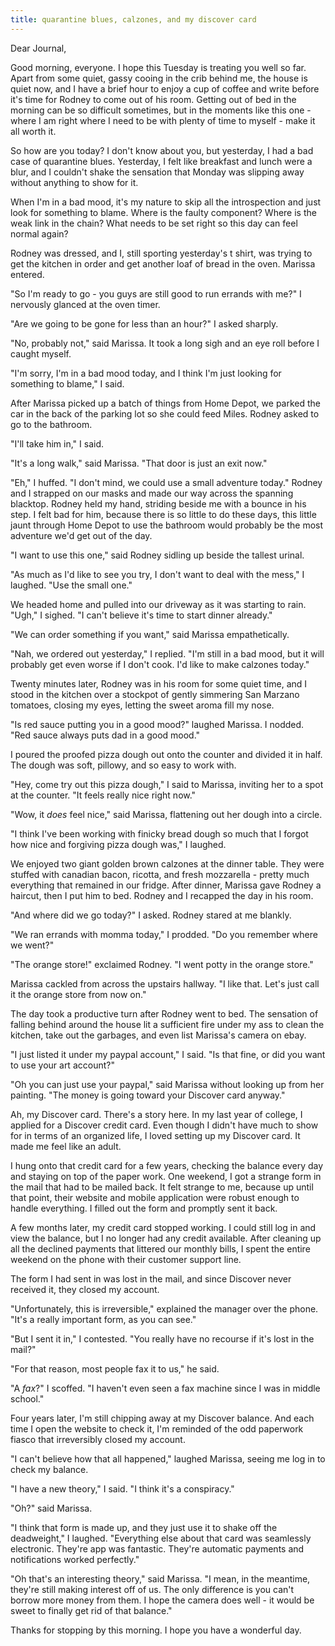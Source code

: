 ```yaml
---
title: quarantine blues, calzones, and my discover card
---
```


Dear Journal,

Good morning, everyone.  I hope this Tuesday is treating you well so
far.  Apart from some quiet, gassy cooing in the crib behind me, the
house is quiet now, and I have a brief hour to enjoy a cup of coffee
and write before it's time for Rodney to come out of his room.
Getting out of bed in the morning can be so difficult sometimes, but
in the moments like this one - where I am right where I need to be
with plenty of time to myself - make it all worth it.

So how are you today?  I don't know about you, but yesterday, I had a
bad case of quarantine blues.  Yesterday, I felt like breakfast and
lunch were a blur, and I couldn't shake the sensation that Monday was
slipping away without anything to show for it.

When I'm in a bad mood, it's my nature to skip all the introspection
and just look for something to blame.  Where is the faulty component?
Where is the weak link in the chain?  What needs to be set right so
this day can feel normal again?

Rodney was dressed, and I, still sporting yesterday's t shirt, was
trying to get the kitchen in order and get another loaf of bread in
the oven.  Marissa entered.

"So I'm ready to go - you guys are still good to run errands with me?"
I nervously glanced at the oven timer.

"Are we going to be gone for less than an hour?" I asked sharply.

"No, probably not," said Marissa.  It took a long sigh and an eye roll
before I caught myself.

"I'm sorry, I'm in a bad mood today, and I think I'm just looking for
something to blame," I said.

After Marissa picked up a batch of things from Home Depot, we parked
the car in the back of the parking lot so she could feed Miles.
Rodney asked to go to the bathroom.

"I'll take him in," I said.

"It's a long walk," said Marissa.  "That door is just an exit now."

"Eh," I huffed.  "I don't mind, we could use a small adventure today."
Rodney and I strapped on our masks and made our way across the
spanning blacktop.  Rodney held my hand, striding beside me with a
bounce in his step.  I felt bad for him, because there is so little to
do these days, this little jaunt through Home Depot to use the
bathroom would probably be the most adventure we'd get out of the day.

"I want to use this one," said Rodney sidling up beside the tallest
urinal.

"As much as I'd like to see you try, I don't want to deal with the
mess," I laughed.  "Use the small one."

We headed home and pulled into our driveway as it was starting to
rain.  "Ugh," I sighed.  "I can't believe it's time to start dinner
already."

"We can order something if you want," said Marissa empathetically.

"Nah, we ordered out yesterday," I replied.  "I'm still in a bad mood,
but it will probably get even worse if I don't cook.  I'd like to make
calzones today."

Twenty minutes later, Rodney was in his room for some quiet time, and
I stood in the kitchen over a stockpot of gently simmering San Marzano
tomatoes, closing my eyes, letting the sweet aroma fill my nose.

"Is red sauce putting you in a good mood?" laughed Marissa.  I nodded.
"Red sauce always puts dad in a good mood."

I poured the proofed pizza dough out onto the counter and divided it
in half.  The dough was soft, pillowy, and so easy to work with.

"Hey, come try out this pizza dough," I said to Marissa, inviting her
to a spot at the counter.  "It feels really nice right now."

"Wow, it _does_ feel nice," said Marissa, flattening out her dough
into a circle.

"I think I've been working with finicky bread dough so much that I
forgot how nice and forgiving pizza dough was," I laughed.

We enjoyed two giant golden brown calzones at the dinner table.  They
were stuffed with canadian bacon, ricotta, and fresh mozzarella -
pretty much everything that remained in our fridge.  After dinner,
Marissa gave Rodney a haircut, then I put him to bed.  Rodney and I
recapped the day in his room.

"And where did we go today?" I asked.  Rodney stared at me blankly.

"We ran errands with momma today," I prodded.  "Do you remember where
we went?"

"The orange store!" exclaimed Rodney.  "I went potty in the orange
store."

Marissa cackled from across the upstairs hallway.  "I like that.
Let's just call it the orange store from now on."

The day took a productive turn after Rodney went to bed.  The
sensation of falling behind around the house lit a sufficient fire
under my ass to clean the kitchen, take out the garbages, and even
list Marissa's camera on ebay.

"I just listed it under my paypal account," I said.  "Is that fine, or
did you want to use your art account?"

"Oh you can just use your paypal," said Marissa without looking up
from her painting.  "The money is going toward your Discover card
anyway."

Ah, my Discover card. There's a story here.  In my last year of
college, I applied for a Discover credit card.  Even though I didn't
have much to show for in terms of an organized life, I loved setting
up my Discover card.  It made me feel like an adult.

I hung onto that credit card for a few years, checking the balance
every day and staying on top of the paper work.  One weekend, I got a
strange form in the mail that had to be mailed back.  It felt strange
to me, because up until that point, their website and mobile
application were robust enough to handle everything.  I filled out the
form and promptly sent it back.

A few months later, my credit card stopped working.  I could still log
in and view the balance, but I no longer had any credit available.
After cleaning up all the declined payments that littered our monthly
bills, I spent the entire weekend on the phone with their customer
support line.

The form I had sent in was lost in the mail, and since Discover never
received it, they closed my account.

"Unfortunately, this is irreversible," explained the manager over the
phone.  "It's a really important form, as you can see."

"But I sent it in," I contested.  "You really have no recourse if it's
lost in the mail?"

"For that reason, most people fax it to us," he said.

"A _fax_?" I scoffed.  "I haven't even seen a fax machine since I was
in middle school."

Four years later, I'm still chipping away at my Discover balance.  And
each time I open the website to check it, I'm reminded of the odd
paperwork fiasco that irreversibly closed my account.

"I can't believe how that all happened," laughed Marissa, seeing me
log in to check my balance.

"I have a new theory," I said.  "I think it's a conspiracy."

"Oh?" said Marissa.

"I think that form is made up, and they just use it to shake off the
deadweight," I laughed.  "Everything else about that card was
seamlessly electronic.  They're app was fantastic.  They're automatic
payments and notifications worked perfectly."

"Oh that's an interesting theory," said Marissa.  "I mean, in the
meantime, they're still making interest off of us.  The only
difference is you can't borrow more money from them.  I hope the
camera does well - it would be sweet to finally get rid of that
balance."

Thanks for stopping by this morning.  I hope you have a wonderful day.
